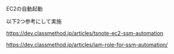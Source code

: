 EC2の自動起動

以下2つ参考にして実施

https://dev.classmethod.jp/articles/tsnote-ec2-ssm-automation

https://dev.classmethod.jp/articles/iam-role-for-ssm-automation/